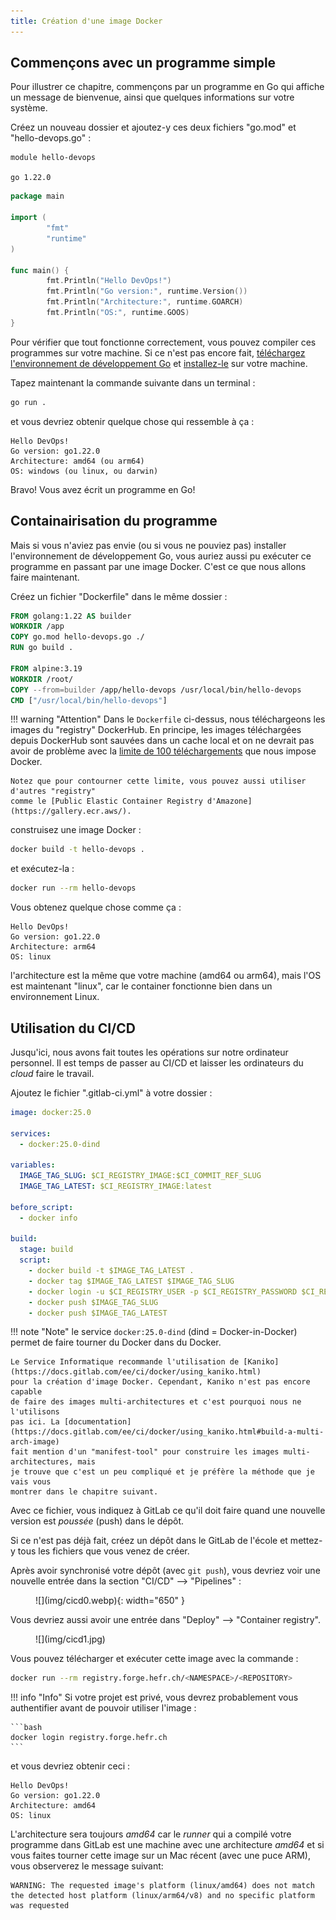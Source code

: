 ```yaml
---
title: Création d'une image Docker
---
```


## Commençons avec un programme simple

Pour illustrer ce chapitre, commençons par un programme en Go qui affiche
un message de bienvenue, ainsi que quelques informations sur votre système.

Créez un nouveau dossier et ajoutez-y ces deux fichiers "go.mod" et "hello-devops.go" :

``` text title="go.mod"
module hello-devops

go 1.22.0
```

``` Go title="hello-devops.go"
package main

import (
        "fmt"
        "runtime"
)

func main() {
        fmt.Println("Hello DevOps!")
        fmt.Println("Go version:", runtime.Version())
        fmt.Println("Architecture:", runtime.GOARCH)
        fmt.Println("OS:", runtime.GOOS)
}
```

Pour vérifier que tout fonctionne correctement, vous pouvez compiler ces programmes
sur votre machine. Si ce n'est pas encore fait, [téléchargez l'environnement de développement
Go](https://go.dev/dl/) et [installez-le](https://go.dev/doc/install) sur votre machine.

Tapez maintenant la commande suivante dans un terminal :

``` bash
go run .
```

et vous devriez obtenir quelque chose qui ressemble à ça :

``` text
Hello DevOps!
Go version: go1.22.0
Architecture: amd64 (ou arm64)
OS: windows (ou linux, ou darwin)
```

Bravo! Vous avez écrit un programme en Go!

## Containairisation du programme

Mais si vous n'aviez pas envie (ou si vous ne pouviez pas) installer l'environnement
de développement Go, vous auriez aussi pu exécuter ce programme en passant par une
image Docker. C'est ce que nous allons faire maintenant.

Créez un fichier "Dockerfile" dans le même dossier :

``` Dockerfile title="Dockerfile"
FROM golang:1.22 AS builder
WORKDIR /app
COPY go.mod hello-devops.go ./
RUN go build .

FROM alpine:3.19
WORKDIR /root/
COPY --from=builder /app/hello-devops /usr/local/bin/hello-devops
CMD ["/usr/local/bin/hello-devops"]
```

!!! warning "Attention"
    Dans le `Dockerfile` ci-dessus, nous téléchargeons les images du "registry" DockerHub.
    En principe, les images téléchargées depuis DockerHub sont sauvées dans un cache local
    et on ne devrait pas avoir de problème avec la [limite de
    100 téléchargements](https://docs.docker.com/docker-hub/download-rate-limit/#whats-the-download-rate-limit-on-docker-hub)
    que nous impose Docker.
    
    Notez que pour contourner cette limite, vous pouvez aussi utiliser d'autres "registry"
    comme le [Public Elastic Container Registry d'Amazone](https://gallery.ecr.aws/).

construisez une image Docker :

``` bash
docker build -t hello-devops .
```

et exécutez-la :

``` bash
docker run --rm hello-devops
```

Vous obtenez quelque chose comme ça :

``` text
Hello DevOps!
Go version: go1.22.0
Architecture: arm64
OS: linux
```

l'architecture est la même que votre machine (amd64 ou arm64), mais l'OS est
maintenant "linux", car le container fonctionne bien dans un environnement Linux.

## Utilisation du CI/CD

Jusqu'ici, nous avons fait toutes les opérations sur
notre ordinateur personnel. Il est temps de passer au CI/CD
et laisser les ordinateurs du _cloud_ faire le travail.

Ajoutez le fichier ".gitlab-ci.yml" à votre dossier :

``` yaml title=".gitlab-ci.yml"
image: docker:25.0

services:
  - docker:25.0-dind

variables:
  IMAGE_TAG_SLUG: $CI_REGISTRY_IMAGE:$CI_COMMIT_REF_SLUG
  IMAGE_TAG_LATEST: $CI_REGISTRY_IMAGE:latest

before_script:
  - docker info

build:
  stage: build
  script:
    - docker build -t $IMAGE_TAG_LATEST .
    - docker tag $IMAGE_TAG_LATEST $IMAGE_TAG_SLUG
    - docker login -u $CI_REGISTRY_USER -p $CI_REGISTRY_PASSWORD $CI_REGISTRY
    - docker push $IMAGE_TAG_SLUG
    - docker push $IMAGE_TAG_LATEST
```

!!! note "Note"
    le service `docker:25.0-dind` (dind = Docker-in-Docker) permet de faire
    tourner du Docker dans du Docker.

    Le Service Informatique recommande l'utilisation de [Kaniko](https://docs.gitlab.com/ee/ci/docker/using_kaniko.html)
    pour la création d'image Docker. Cependant, Kaniko n'est pas encore capable
    de faire des images multi-architectures et c'est pourquoi nous ne l'utilisons
    pas ici. La [documentation](https://docs.gitlab.com/ee/ci/docker/using_kaniko.html#build-a-multi-arch-image)
    fait mention d'un "manifest-tool" pour construire les images multi-architectures, mais
    je trouve que c'est un peu compliqué et je préfère la méthode que je vais vous
    montrer dans le chapitre suivant.

Avec ce fichier, vous indiquez à GitLab ce qu'il doit faire quand une nouvelle
version est _poussée_ (push) dans le dépôt.

Si ce n'est pas déjà fait, créez un dépôt dans le GitLab de l'école et mettez-y
tous les fichiers que vous venez de créer.

Après avoir synchronisé votre dépôt (avec `git push`), vous devriez voir une nouvelle
entrée dans la section "CI/CD" --> "Pipelines" :

<figure markdown>
![](img/cicd0.webp){: width="650" }
</figure>

Vous devriez aussi avoir une entrée dans "Deploy" --> "Container registry".

<figure markdown>
![](img/cicd1.jpg)
</figure>

Vous pouvez télécharger et exécuter cette image avec la commande :

``` bash
docker run --rm registry.forge.hefr.ch/<NAMESPACE>/<REPOSITORY>
```

!!! info "Info"
    Si votre projet est privé, vous devrez probablement vous authentifier avant
    de pouvoir utiliser l'image :

    ```bash
    docker login registry.forge.hefr.ch
    ```

et vous devriez obtenir ceci :

``` text
Hello DevOps!
Go version: go1.22.0
Architecture: amd64
OS: linux
```

L'architecture sera toujours _amd64_ car le _runner_ qui a compilé votre
programme dans GitLab est une machine avec une architecture _amd64_
et si vous faites tourner cette image sur un Mac récent (avec une puce ARM),
vous observerez le message suivant:

``` text
WARNING: The requested image's platform (linux/amd64) does not match
the detected host platform (linux/arm64/v8) and no specific platform
was requested
```
